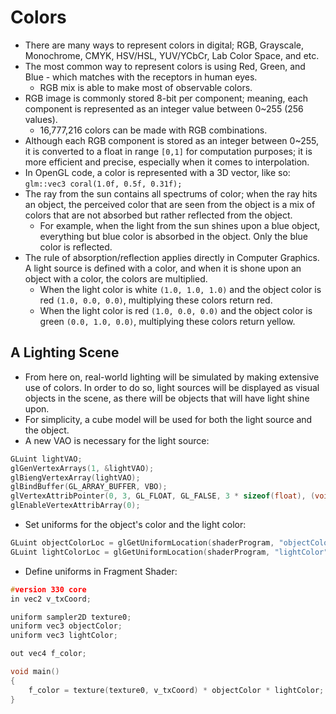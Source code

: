 # Colors
- There are many ways to represent colors in digital; RGB, Grayscale, Monochrome, CMYK, HSV/HSL, YUV/YCbCr, Lab Color Space, and etc.
- The most common way to represent colors is using Red, Green, and Blue - which matches with the receptors in human eyes.
	- RGB mix is able to make most of observable colors.
- RGB image is commonly stored 8-bit per component; meaning, each component is represented as an integer value between 0~255 (256 values).
	- 16,777,216 colors can be made with RGB combinations.
- Although each RGB component is stored as an integer between 0~255, it is converted to a float in range `[0,1]` for computation purposes; it is more efficient and precise, especially when it comes to interpolation.
- In OpenGL code, a color is represented with a 3D vector, like so: `glm::vec3 coral(1.0f, 0.5f, 0.31f);`
- The ray from the sun contains all spectrums of color; when the ray hits an object, the perceived color that are seen from the object is a mix of colors that are not absorbed but rather reflected from the object.
	- For example, when the light from the sun shines upon a blue object, everything but blue color is absorbed in the object. Only the blue color is reflected.
- The rule of absorption/reflection applies directly in Computer Graphics. A light source is defined with a color, and when it is shone upon an object with a color, the colors are multiplied.
	- When the light color is white `(1.0, 1.0, 1.0)` and the object color is red `(1.0, 0.0, 0.0)`, multiplying these colors return red.
	- When the light color is red `(1.0, 0.0, 0.0)` and the object color is green `(0.0, 1.0, 0.0)`, multiplying these colors return yellow.
## A Lighting Scene
- From here on, real-world lighting will be simulated by making extensive use of colors. In order to do so, light sources will be displayed as visual objects in the scene, as there will be objects that will have light shine upon.
- For simplicity, a cube model will be used for both the light source and the object.
- A new VAO is necessary for the light source:

```C++
GLuint lightVAO;
glGenVertexArrays(1, &lightVAO);
glBiengVertexArray(lightVAO);
glBindBuffer(GL_ARRAY_BUFFER, VBO);
glVertexAttribPointer(0, 3, GL_FLOAT, GL_FALSE, 3 * sizeof(float), (void*)0);
glEnableVertexAttribArray(0);
```

- Set uniforms for the object's color and the light color:

```C++
GLuint objectColorLoc = glGetUniformLocation(shaderProgram, "objectColor");
GLuint lightColorLoc = glGetUniformLocation(shaderProgram, "lightColor");
```

- Define uniforms in Fragment Shader:

```C++
#version 330 core
in vec2 v_txCoord;

uniform sampler2D texture0;
uniform vec3 objectColor;
uniform vec3 lightColor;

out vec4 f_color;

void main()
{
	f_color = texture(texture0, v_txCoord) * objectColor * lightColor;
}
```